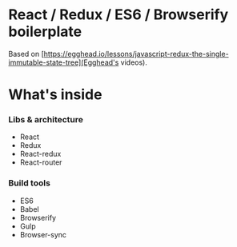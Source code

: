 # React / Redux / ES6 / Browserify boilerplate  

Based on [https://egghead.io/lessons/javascript-redux-the-single-immutable-state-tree](Egghead's videos).

# What's inside  

### Libs & architecture  
- React  
- Redux  
- React-redux  
- React-router  

### Build tools  
- ES6  
- Babel  
- Browserify  
- Gulp  
- Browser-sync  
